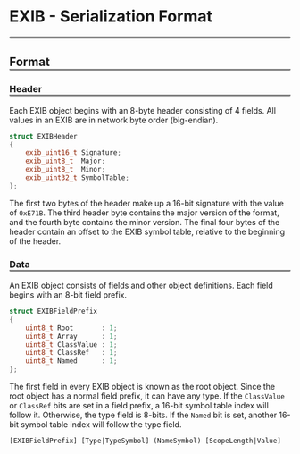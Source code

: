 # EXIB - Serialization Format
<p style="border-radius: 3px; border-bottom: 4px solid gray"></p>

## <p style="border-radius: 2px; border-bottom: 3px solid gray">Format</p>
### <p style="border-radius: 2px; border-bottom: 3px solid gray">Header</p>
Each EXIB object begins with an 8-byte header consisting of 4 fields. All values in
an EXIB are in network byte order (big-endian). 
```c++
struct EXIBHeader
{
    exib_uint16_t Signature;
    exib_uint8_t  Major;
    exib_uint8_t  Minor;
    exib_uint32_t SymbolTable;
};
```
The first two bytes of the header make up a 16-bit signature with the value 
of `0xE71B`. The third header byte contains 
the major version of the format, and the fourth byte contains the minor version. The 
final four bytes of the header contain an offset to the EXIB symbol table, relative to
the beginning of the header.

### <p style="border-radius: 2px; border-bottom: 3px solid gray">Data</p>
An EXIB object consists of fields and other object definitions. Each field begins with
an 8-bit field prefix.
```c++
struct EXIBFieldPrefix
{
    uint8_t Root       : 1;
    uint8_t Array      : 1;
    uint8_t ClassValue : 1;
    uint8_t ClassRef   : 1;
    uint8_t Named      : 1;
};
```

The first field in every EXIB object is known as the root object. Since the root object 
has a normal field prefix, it can have any type. If the `ClassValue` or `ClassRef` 
bits are set in a field prefix, a 16-bit symbol table index will follow it. Otherwise,
the type field is 8-bits. If the `Named` bit is set, another 16-bit symbol table
index will follow the type field.

```
[EXIBFieldPrefix] [Type|TypeSymbol] (NameSymbol) [ScopeLength|Value]
```

